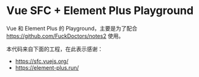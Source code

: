 # Vue SFC + Element Plus Playground

Vue 和 Element Plus 的 Playground，主要是为了配合 <https://github.com/FuckDoctors/notes2> 使用。

本代码来自下面的工程，在此表示感谢：

- <https://sfc.vuejs.org/>
- <https://element-plus.run/>
